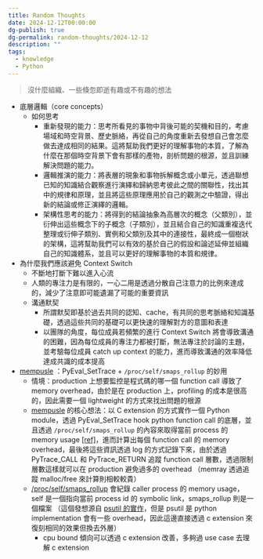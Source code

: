 ```yaml
---
title: Random Thoughts
date: 2024-12-12T00:00:00
dg-publish: true
dg-permalink: random-thoughts/2024-12-12
description: ""
tags:
  - knowledge
  - Python
---
```

> 沒什麼組織、一些倏忽即逝有趣或不有趣的想法

- 底層邏輯（core concepts）
  - 如何思考
    - 重新發現的能力：思考所看見的事物中背後可能的契機和目的，考慮場域和時空背景、歷史脈絡，再從自己的角度重新去發想自己會怎麼做去達成相同的結果。這將幫助我們更好的理解事物的本質，了解為什麼在那個時空背景下會有那樣的產物，剖析問題的根源，並且訓練解決問題的能力。
    - 邏輯推演的能力：將表層的現象和事物拆解概念或小單元，透過聯想已知的知識結合觀察進行演繹和歸納思考彼此之間的關聯性，找出其中的規律和原理，並且將這些原理應用於自己的觀測之中驗證，得出新的結論或修正演繹的邏輯。
    - 架構性思考的能力：將得到的結論抽象為高層次的概念（父類別），並衍伸出這些概念下的子概念（子類別），並且結合自己的知識重複迭代整理或衍伸子類別、實例和父類別及其中的連接性，最終成一個樹狀的架構，這將幫助我們可以有效的基於自己的假設和論述延伸並組織自己的知識體系，並且可以更好的理解事物的本質和規律。
- 為什麼我們應該避免 Context Switch
  - 不斷地打斷下難以進入心流
  - 人類的專注力是有限的，一心二用是透過分散自己注意力的比例來達成的，減少了注意即可能遺漏了可能的重要資訊
  - 溝通默契
    - 所謂默契即基於過去共同的認知、cache，有共同的思考脈絡和知識基礎，透過這些共同的基礎可以更快速的理解對方的意圖和表達
    - 以團隊的角度，每位成員若頻繁的進行 Context Switch 將會導致溝通的困難，因為每位成員的專注力都被打斷，無法專注於討論的主題，並考驗每位成員 catch up context 的能力，進而導致溝通的效率降低達成共識的成本提高
- [mempusle](https://github.com/danchen6/mempulse/tree/main) ：PyEval_SetTrace + `/proc/self/smaps_rollup` 的妙用
  - 情境：production 上想要監控是程式碼的哪一個 function call 導致了 memory overhead，由於是在 production 上，profiling 的成本是很高的，因此需要一個 lightweight 的方式來找出問題的根源
  - [mempusle](https://github.com/danchen6/mempulse/tree/main) 的核心想法：以 C extension 的方式實作一個 Python module，透過 PyEval_SetTrace hook python function call 的底層，並且透過 `/proc/self/smaps_rollup` 的內容來取得當前 process 的 memory usage [[ref]](https://github.com/danchen6/mempulse/blob/main/mempulse/ext/tracer.c#L65)，進而計算出每個 function call 的 memory overhead，最後將這些資訊透過 log 的方式記錄下來，由於透過 PyTrace_CALL 和 PyTrace_RETURN 追蹤 function call 層數，透過限制層數這樣就可以在 production 避免過多的 overhead （memray 透過追蹤 malloc/free 來計算則相較較貴）
  - [/proc/self/smaps_rollup](https://www.kernel.org/doc/Documentation/ABI/testing/procfs-smaps_rollup) 會紀錄 caller process 的 memory usage，self 是一個指向當前 process id 的 symbolic link，smaps_rollup 則是一個檔案 （這個發想源自 [psutil 的實作](https://github.com/giampaolo/psutil/blob/13a336bd6e19f00999b52f83a0a7cf1d7dcf03de/psutil/_pslinux.py#L1988)，但是 psutil 是 python implementation 會有一些 overhead，因此這邊直接透過 c extension 來復刻相同的效果但換去外層）
    - cpu bound 傾向可以透過 c extension 改善，多夠過 use case 去理解 c extension